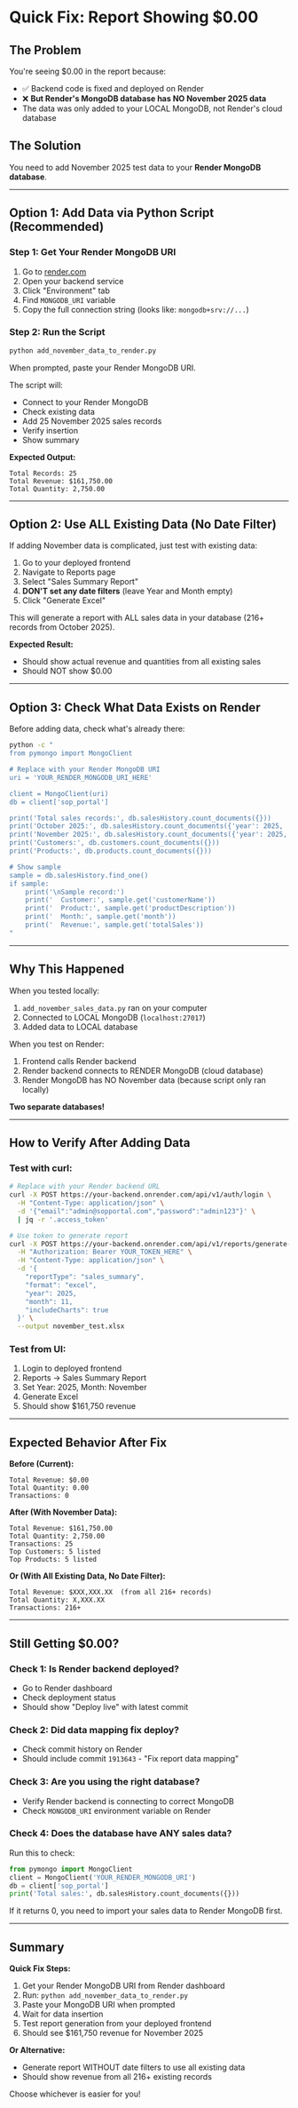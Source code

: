 # Quick Fix: Report Showing $0.00

## The Problem

You're seeing $0.00 in the report because:
- ✅ Backend code is fixed and deployed on Render
- ❌ **But Render's MongoDB database has NO November 2025 data**
- The data was only added to your LOCAL MongoDB, not Render's cloud database

## The Solution

You need to add November 2025 test data to your **Render MongoDB database**.

---

## Option 1: Add Data via Python Script (Recommended)

### Step 1: Get Your Render MongoDB URI

1. Go to [render.com](https://render.com)
2. Open your backend service
3. Click "Environment" tab
4. Find `MONGODB_URI` variable
5. Copy the full connection string (looks like: `mongodb+srv://...`)

### Step 2: Run the Script

```bash
python add_november_data_to_render.py
```

When prompted, paste your Render MongoDB URI.

The script will:
- Connect to your Render MongoDB
- Check existing data
- Add 25 November 2025 sales records
- Verify insertion
- Show summary

**Expected Output:**
```
Total Records: 25
Total Revenue: $161,750.00
Total Quantity: 2,750.00
```

---

## Option 2: Use ALL Existing Data (No Date Filter)

If adding November data is complicated, just test with existing data:

1. Go to your deployed frontend
2. Navigate to Reports page
3. Select "Sales Summary Report"
4. **DON'T set any date filters** (leave Year and Month empty)
5. Click "Generate Excel"

This will generate a report with ALL sales data in your database (216+ records from October 2025).

**Expected Result:**
- Should show actual revenue and quantities from all existing sales
- Should NOT show $0.00

---

## Option 3: Check What Data Exists on Render

Before adding data, check what's already there:

```bash
python -c "
from pymongo import MongoClient

# Replace with your Render MongoDB URI
uri = 'YOUR_RENDER_MONGODB_URI_HERE'

client = MongoClient(uri)
db = client['sop_portal']

print('Total sales records:', db.salesHistory.count_documents({}))
print('October 2025:', db.salesHistory.count_documents({'year': 2025, 'monthNum': 10}))
print('November 2025:', db.salesHistory.count_documents({'year': 2025, 'monthNum': 11}))
print('Customers:', db.customers.count_documents({}))
print('Products:', db.products.count_documents({}))

# Show sample
sample = db.salesHistory.find_one()
if sample:
    print('\nSample record:')
    print('  Customer:', sample.get('customerName'))
    print('  Product:', sample.get('productDescription'))
    print('  Month:', sample.get('month'))
    print('  Revenue:', sample.get('totalSales'))
"
```

---

## Why This Happened

When you tested locally:
1. `add_november_sales_data.py` ran on your computer
2. Connected to LOCAL MongoDB (`localhost:27017`)
3. Added data to LOCAL database

When you test on Render:
1. Frontend calls Render backend
2. Render backend connects to RENDER MongoDB (cloud database)
3. Render MongoDB has NO November data (because script only ran locally)

**Two separate databases!**

---

## How to Verify After Adding Data

### Test with curl:
```bash
# Replace with your Render backend URL
curl -X POST https://your-backend.onrender.com/api/v1/auth/login \
  -H "Content-Type: application/json" \
  -d '{"email":"admin@sopportal.com","password":"admin123"}' \
  | jq -r '.access_token'

# Use token to generate report
curl -X POST https://your-backend.onrender.com/api/v1/reports/generate-instant \
  -H "Authorization: Bearer YOUR_TOKEN_HERE" \
  -H "Content-Type: application/json" \
  -d '{
    "reportType": "sales_summary",
    "format": "excel",
    "year": 2025,
    "month": 11,
    "includeCharts": true
  }' \
  --output november_test.xlsx
```

### Test from UI:
1. Login to deployed frontend
2. Reports → Sales Summary Report
3. Set Year: 2025, Month: November
4. Generate Excel
5. Should show $161,750 revenue

---

## Expected Behavior After Fix

**Before (Current):**
```
Total Revenue: $0.00
Total Quantity: 0.00
Transactions: 0
```

**After (With November Data):**
```
Total Revenue: $161,750.00
Total Quantity: 2,750.00
Transactions: 25
Top Customers: 5 listed
Top Products: 5 listed
```

**Or (With All Existing Data, No Date Filter):**
```
Total Revenue: $XXX,XXX.XX  (from all 216+ records)
Total Quantity: X,XXX.XX
Transactions: 216+
```

---

## Still Getting $0.00?

### Check 1: Is Render backend deployed?
- Go to Render dashboard
- Check deployment status
- Should show "Deploy live" with latest commit

### Check 2: Did data mapping fix deploy?
- Check commit history on Render
- Should include commit `1913643` - "Fix report data mapping"

### Check 3: Are you using the right database?
- Verify Render backend is connecting to correct MongoDB
- Check `MONGODB_URI` environment variable on Render

### Check 4: Does the database have ANY sales data?
Run this to check:
```python
from pymongo import MongoClient
client = MongoClient('YOUR_RENDER_MONGODB_URI')
db = client['sop_portal']
print('Total sales:', db.salesHistory.count_documents({}))
```

If it returns 0, you need to import your sales data to Render MongoDB first.

---

## Summary

**Quick Fix Steps:**
1. Get your Render MongoDB URI from Render dashboard
2. Run: `python add_november_data_to_render.py`
3. Paste your MongoDB URI when prompted
4. Wait for data insertion
5. Test report generation from your deployed frontend
6. Should see $161,750 revenue for November 2025

**Or Alternative:**
- Generate report WITHOUT date filters to use all existing data
- Should show revenue from all 216+ existing records

Choose whichever is easier for you!
